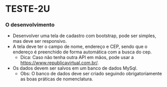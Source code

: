 # TESTE-2U


### O desenvolvimento
- Desenvolver uma tela de cadastro com bootstrap, pode ser simples, mas deve ser responsivo.
- A tela deve ter o campo de nome, endereço e CEP, sendo que o endereço é preenchido de forma automática com a busca do cep.
   * Dica: Caso não tenha outra API em mãos, pode usar a https://www.republicavirtual.com.br/.
- Os dados devem ser salvos em um banco de dados MySql.
   * Obs: O banco de dados deve ser criado seguindo obrigatoriamente as boas práticas de nomenclatura.
